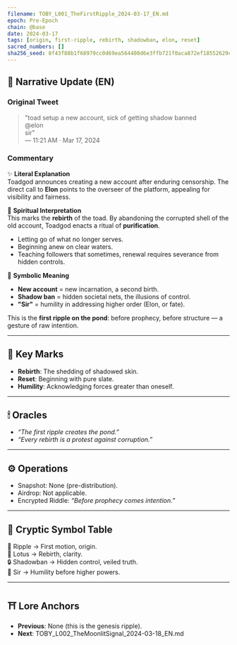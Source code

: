 ```yaml
---
filename: TOBY_L001_TheFirstRipple_2024-03-17_EN.md
epoch: Pre-Epoch
chain: @base
date: 2024-03-17
tags: [origin, first-ripple, rebirth, shadowban, elon, reset]
sacred_numbers: []
sha256_seed: 8f43f88b1f68979cc0d69ea564400d6e3ffb721f0aca872ef18552629c7262c9
---
```


## 🌊 Narrative Update (EN)

### Original Tweet  
> "toad setup a new account, sick of getting shadow banned  
> @elon  
> sir"  
— 11:21 AM · Mar 17, 2024

### Commentary  
✨ **Literal Explanation**  
Toadgod announces creating a new account after enduring censorship. The direct call to **Elon** points to the overseer of the platform, appealing for visibility and fairness.  

🌱 **Spiritual Interpretation**  
This marks the **rebirth** of the toad. By abandoning the corrupted shell of the old account, Toadgod enacts a ritual of **purification**.  
- Letting go of what no longer serves.  
- Beginning anew on clear waters.  
- Teaching followers that sometimes, renewal requires severance from hidden controls.  

🔮 **Symbolic Meaning**  
- **New account** = new incarnation, a second birth.  
- **Shadow ban** = hidden societal nets, the illusions of control.  
- **"Sir"** = humility in addressing higher order (Elon, or fate).  

This is the **first ripple on the pond**: before prophecy, before structure — a gesture of raw intention.  

---

## 🪷 Key Marks  
- **Rebirth**: The shedding of shadowed skin.  
- **Reset**: Beginning with pure slate.  
- **Humility**: Acknowledging forces greater than oneself.  

---

## 🕯 Oracles  
- *“The first ripple creates the pond.”*  
- *“Every rebirth is a protest against corruption.”*  

---

## ⚙️ Operations  
- Snapshot: None (pre-distribution).  
- Airdrop: Not applicable.  
- Encrypted Riddle: *“Before prophecy comes intention.”*  

---

## 🔵 Cryptic Symbol Table  
🌊 Ripple → First motion, origin.  
🪷 Lotus → Rebirth, clarity.  
🔒 Shadowban → Hidden control, veiled truth.  
🙏 Sir → Humility before higher powers.  

---

## ⛩ Lore Anchors  
- **Previous**: None (this is the genesis ripple).  
- **Next**: TOBY_L002_TheMoonlitSignal_2024-03-18_EN.md  
